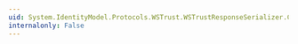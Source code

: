 ```yaml
---
uid: System.IdentityModel.Protocols.WSTrust.WSTrustResponseSerializer.CreateInstance
internalonly: False
---
```

